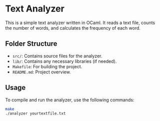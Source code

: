 # Text Analyzer

This is a simple text analyzer written in OCaml. It reads a text file, counts the number of words, and calculates the frequency of each word.

## Folder Structure

- `src/`: Contains source files for the analyzer.
- `lib/`: Contains any necessary libraries (if needed).
- `Makefile`: For building the project.
- `README.md`: Project overview.

## Usage

To compile and run the analyzer, use the following commands:

```bash
make
./analyzer yourtextfile.txt
